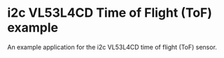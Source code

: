 i2c VL53L4CD Time of Flight (ToF) example
===========================================

An example application for the i2c VL53L4CD time of flight (ToF) sensor.
